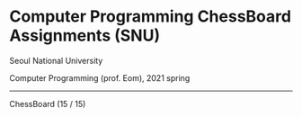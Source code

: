 # Computer Programming ChessBoard Assignments (SNU)

Seoul National University

Computer Programming (prof. Eom), 2021 spring

-------------------

ChessBoard (15 / 15)

